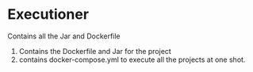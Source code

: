 # Executioner
Contains all the Jar and Dockerfile

1. Contains the Dockerfile and Jar for the project
2. contains docker-compose.yml to execute all the projects at one shot.
